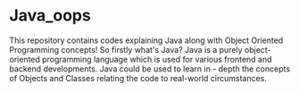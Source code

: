 
# Java_oops
This repository contains codes explaining Java along with Object Oriented Programming concepts!
So firstly what's Java? Java is a purely object-oriented programming language which is used for various frontend and backend developments.
Java could be used to learn in - depth the concepts of Objects and Classes relating the code to real-world circumstances.

